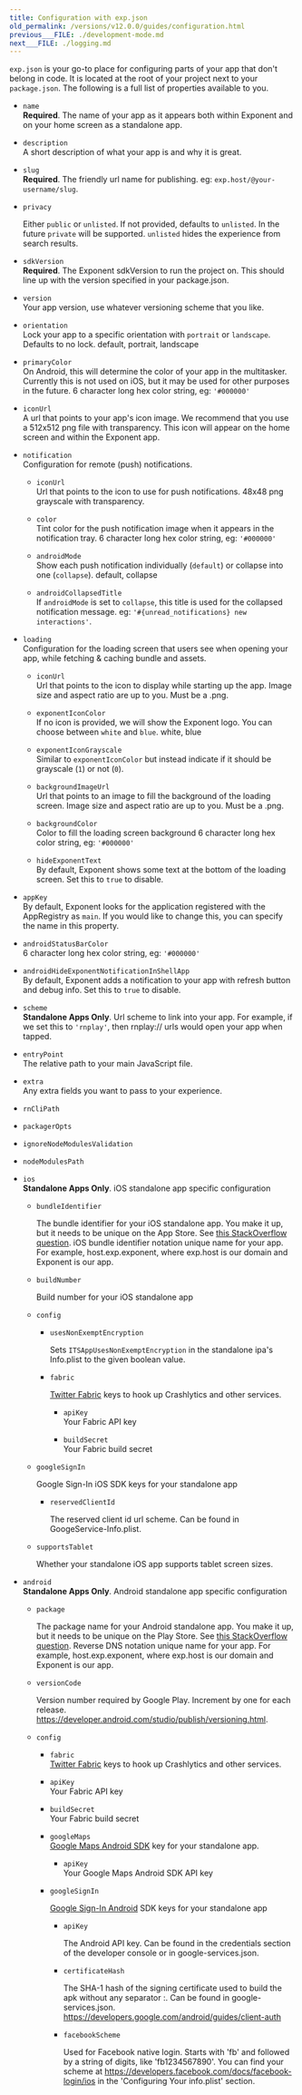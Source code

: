 ```yaml
---
title: Configuration with exp.json
old_permalink: /versions/v12.0.0/guides/configuration.html
previous___FILE: ./development-mode.md
next___FILE: ./logging.md
---
```


`exp.json` is your go-to place for configuring parts of your app that don't belong in code. It is located at the root of your project next to your `package.json`.  The following is a full list of properties available to you.

-   `name`  
    **Required**. The name of your app as it appears both within Exponent and on your home screen as a standalone app.

-   `description`  
    A short description of what your app is and why it is great.

-   `slug`  
    **Required**. The friendly url name for publishing. eg: `exp.host/@your-username/slug`.

-   `privacy`

    Either `public` or `unlisted`. If not provided, defaults to `unlisted`. In the future `private` will be supported. `unlisted` hides the experience from search results.

-   `sdkVersion`  
    **Required**. The Exponent sdkVersion to run the project on. This should line up with the version specified in your package.json.

-   `version`  
    Your app version, use whatever versioning scheme that you like.

-   `orientation`  
    Lock your app to a specific orientation with `portrait` or `landscape`. Defaults to no lock. default, portrait, landscape

-   `primaryColor`  
    On Android, this will determine the color of your app in the multitasker. Currently this is not used on iOS, but it may be used for other purposes in the future. 6 character long hex color string, eg: `'#000000'`

-   `iconUrl`  
    A url that points to your app's icon image. We recommend that you use a 512x512 png file with transparency. This icon will appear on the home screen and within the Exponent app.

-   `notification`  
    Configuration for remote (push) notifications.

    -   `iconUrl`  
        Url that points to the icon to use for push notifications. 48x48 png grayscale with transparency.

    -   `color`  
        Tint color for the push notification image when it appears in the notification tray. 6 character long hex color string, eg: `'#000000'`

    -   `androidMode`  
        Show each push notification individually (`default`) or collapse into one (`collapse`). default, collapse

    -   `androidCollapsedTitle`  
         If `androidMode` is set to `collapse`, this title is used for the collapsed notification message. eg: `'#{unread_notifications} new interactions'`.

-   `loading`  
    Configuration for the loading screen that users see when opening your app, while fetching & caching bundle and assets.

    -   `iconUrl`  
        Url that points to the icon to display while starting up the app. Image size and aspect ratio are up to you. Must be a .png.

    -   `exponentIconColor`  
        If no icon is provided, we will show the Exponent logo. You can choose between `white` and `blue`. white, blue

    -   `exponentIconGrayscale`  
        Similar to `exponentIconColor` but instead indicate if it should be grayscale (`1`) or not (`0`).

    -   `backgroundImageUrl`  
        Url that points to an image to fill the background of the loading screen. Image size and aspect ratio are up to you. Must be a .png.

    -   `backgroundColor`  
        Color to fill the loading screen background 6 character long hex color string, eg: `'#000000'`

    -   `hideExponentText`  
        By default, Exponent shows some text at the bottom of the loading screen. Set this to `true` to disable.

-   `appKey`  
    By default, Exponent looks for the application registered with the AppRegistry as `main`. If you would like to change this, you can specify the name in this property.

-   `androidStatusBarColor`  
    6 character long hex color string, eg: `'#000000'`

-   `androidHideExponentNotificationInShellApp`  
    By default, Exponent adds a notification to your app with refresh button and debug info. Set this to `true` to disable.

-   `scheme`  
    **Standalone Apps Only**. Url scheme to link into your app. For example, if we set this to `'rnplay'`, then rnplay:// urls would open your app when tapped.

-   `entryPoint`  
    The relative path to your main JavaScript file.

-   `extra`  
    Any extra fields you want to pass to your experience.

-   `rnCliPath`  

-   `packagerOpts`  

-   `ignoreNodeModulesValidation`  

-   `nodeModulesPath`  

-   `ios`  
    **Standalone Apps Only**. iOS standalone app specific configuration

    -   `bundleIdentifier`  

        The bundle identifier for your iOS standalone app. You make it up, but it needs to be unique on the App Store. See [this StackOverflow question](http://stackoverflow.com/questions/11347470/what-does-bundle-identifier-mean-in-the-ios-project). iOS bundle identifier notation unique name for your app. For example, host.exp.exponent, where exp.host is our domain and Exponent is our app.

    -   `buildNumber`

        Build number for your iOS standalone app

    -   `config`  

        -   `usesNonExemptEncryption`

            Sets `ITSAppUsesNonExemptEncryption` in the standalone ipa's Info.plist to the given boolean value.

        -   `fabric`  

            [Twitter Fabric](https://get.fabric.io/) keys to hook up Crashlytics and other services.

            -   `apiKey`  
                Your Fabric API key

            -   `buildSecret`  
                Your Fabric build secret

    -   `googleSignIn`

        Google Sign-In iOS SDK keys for your standalone app

        -   `reservedClientId`

            The reserved client id url scheme. Can be found in GoogeService-Info.plist.

    -   `supportsTablet`

        Whether your standalone iOS app supports tablet screen sizes.

-   `android`  
    **Standalone Apps Only**. Android standalone app specific configuration

    -   `package`  

        The package name for your Android standalone app. You make it up, but it needs to be unique on the Play Store. See [this StackOverflow question](http://stackoverflow.com/questions/6273892/android-package-name-convention). Reverse DNS notation unique name for your app. For example, host.exp.exponent, where exp.host is our domain and Exponent is our app.

    -   `versionCode`  

        Version number required by Google Play. Increment by one for each release. <https://developer.android.com/studio/publish/versioning.html>.

    -   `config`  

        -   `fabric`  
            [Twitter Fabric](https://get.fabric.io/) keys to hook up Crashlytics and other services.

        -   `apiKey`  
            Your Fabric API key

        -   `buildSecret`  
            Your Fabric build secret

        -   `googleMaps`  
            [Google Maps Android SDK](https://developers.google.com/maps/documentation/android-api/signup) key for your standalone app.

            -   `apiKey`  
                Your Google Maps Android SDK API key

        -   `googleSignIn`

            [Google Sign-In Android](https://developers.google.com/identity/sign-in/android/start-integrating) SDK keys for your standalone app

            -   `apiKey`

                The Android API key. Can be found in the credentials section of the developer console or in google-services.json.

            -   `certificateHash`

                The SHA-1 hash of the signing certificate used to build the apk without any separator :. Can be found in google-services.json. <https://developers.google.com/android/guides/client-auth>

            -   `facebookScheme`

                Used for Facebook native login. Starts with 'fb' and followed by a string of digits, like 'fb1234567890'. You can find your scheme at <https://developers.facebook.com/docs/facebook-login/ios> in the 'Configuring Your info.plist' section.
